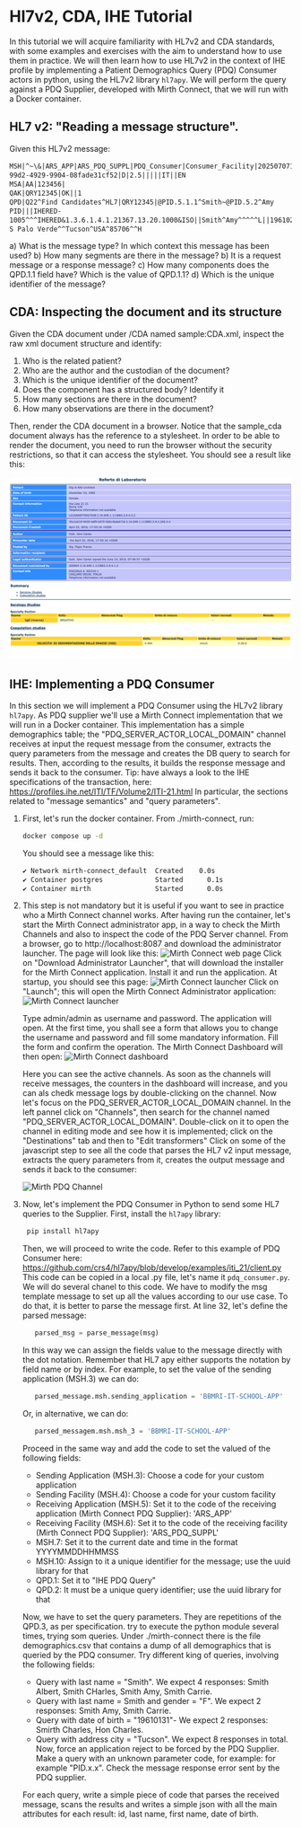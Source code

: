 # Hl7v2, CDA, IHE Tutorial

In this tutorial we will acquire familiarity with HL7v2 and CDA standards, with some examples and 
exercises with the aim to understand how to use them in practice. 
We will then learn how to use HL7v2 in the context of IHE profile by implementing a Patient Demographics Query (PDQ)
Consumer actors in python, using the HL7v2 library `hl7apy`. We will perform the query against a 
PDQ Supplier, developed with Mirth Connect, that we will run with a Docker container.

## HL7 v2: "Reading a message structure".

Given this HL7v2 message:

```
MSH|^~\&|ARS_APP|ARS_PDQ_SUPPL|PDQ_Consumer|Consumer_Facility|20250707112234||RSP^K22^RSP_K21|7b1bf755-99d2-4929-9904-08fade31cf52|D|2.5|||||IT||EN
MSA|AA|123456|
QAK|QRY12345|OK||1
QPD|Q22^Find Candidates^HL7|QRY12345|@PID.5.1.1^Smith~@PID.5.2^Amy
PID|||IHERED-1005^^^IHERED&1.3.6.1.4.1.21367.13.20.1000&ISO||Smith^Amy^^^^^L||19610228|F|||5660 S Palo Verde^^Tucson^USA^85706^^H
```



a) What is the message type? In which context this message has been used?
b) How many segments are there in the message?
b) It is a request message or a response message?
c) How many components does the QPD.1.1 field have? Which is the value of QPD.1.1?
d) Which is the unique identifier of the message?

## CDA: Inspecting the document and its structure
Given the CDA document under /CDA named sample:CDA.xml, inspect the raw xml document 
structure and identify: 

1) Who is the related patient?
2) Who are the author and the custodian of the document?
3) Which is the unique identifier of the document?
4) Does the component has a structured body? Identify it 
5) How many sections are there in the document?
6) How many observations are there in the document?

Then, render the CDA document in a browser. Notice that the sample_cda document always has 
the reference to a stylesheet. In order to be able to render the document, you need to run 
the browser without the security restrictions, so that it can access the stylesheet.
You should see a result like this:

![CDA rendered](./CDA/rendering.png)


## IHE: Implementing a PDQ Consumer

In this section we will implement a PDQ Consumer using the HL7v2 library `hl7apy`. As PDQ supplier 
we'll use a Mirth Connect implementation that we will run in a Docker container. This implementation has
a simple demographics table; the "PDQ_SERVER_ACTOR_LOCAL_DOMAIN" channel receives at input
the request message from the consumer, extracts the query parameters from the message and 
creates the DB query to search for results. Then, according to the results, it builds the response 
message and sends it back to the consumer.
Tip: have always a look to the IHE specifications of the transaction, here: 
https://profiles.ihe.net/ITI/TF/Volume2/ITI-21.html
In particular, the sections related to "message semantics" and "query parameters".

1. First, let's run the docker container. From ./mirth-connect, run:
    ```bash
    docker compose up -d 
    ```
   You should see a message like this:
   ```
   ✔ Network mirth-connect_default  Created    0.0s
   ✔ Container postgres             Started      0.1s
   ✔ Container mirth                Started      0.0s                                                                                                                                                                           
    ```
2. This step is not mandatory but it is useful if you want to see in practice who a 
   Mirth Connect channel works.
   After having run the container, let's start the Mirth Connect administrator app, in a way to check 
   the Mirth Channels and also to inspect the code of the PDQ Server channel.
   From a browser, go to http://localhost:8087 and download the administrator launcher. 
   The page will look like this:
          ![Mirth Connect web page](./mirth-connect/img/mirth_web_page.png)
   Click on "Download Administrator Launcher", that will download the installer for the Mirth Connect
   application. Install it and run the application. At startup, you should see this page:
         ![Mirth Connect launcher](./mirth-connect/img/mirth-connect-launcher.png)
   Click on "Launch"; this will open the Mirth Connect Administrator application: 
           ![Mirth Connect launcher](./mirth-connect/img/mirth-connect-login.png)

   Type admin/admin as username and password. The application will open. At the first time, you
   shall see a form that allows you to change the username and password and fill some mandatory
   information. Fill the form and confirm the operation. The Mirth Connect Dashboard will then open:
            ![Mirth Connect dashboard](./mirth-connect/img/mirth-connect-dashboard.png)

   Here you can see the active channels. As soon as the channels will receive messages, the counters 
   in the dashboard will increase, and you can als chedk message logs by double-clicking on the channel. 
   Now let's focus on the PDQ_SERVER_ACTOR_LOCAL_DOMAIN channel. In the left pannel click on "Channels", 
   then search for the channel named "PDQ_SERVER_ACTOR_LOCAL_DOMAIN". Double-click on it to open the channel 
   in editing mode and see how it is implemented; click on the "Destinations" tab and then to "Edit transformers"
   Click on some of the javascript step to see all the code that parses the HL7 v2 input message, extracts the
   query parameters from it, creates the output message and sends it back to the consumer:
               
   ![Mirth PDQ Channel](./mirth-connect/img/mirth-pdq-channel.png)

   
3. Now, let's implement the PDQ Consumer in Python to send some HL7 queries to the Supplier.
   First, install the `hl7apy` library:
   ```bash
    pip install hl7apy
    ```
   Then, we will proceed to write the code. Refer to this example of PDQ Consumer here: 
   https://github.com/crs4/hl7apy/blob/develop/examples/iti_21/client.py
   This code can be copied in a local .py file, let's name it `pdq_consumer.py`.
   We will do several chanel to this code. We have to modify the msg template message to set up
   all the values according to our use case. To do that, it is better to parse the message first. 
   At line 32, let's define the parsed message:
    ```python
       parsed_msg = parse_message(msg)
    ```
   In this way we can assign the fields value to the message directly with the dot notation. Remember
   that HL7 apy either supports the notation by field name or by index. For example, to set the value
   of the sending application (MSH.3) we can do:
    ```python
       parsed_message.msh.sending_application = 'BBMRI-IT-SCHOOL-APP'
    ```
   Or, in alternative, we can do:
    ```python
       parsed_messagem.msh.msh_3 = 'BBMRI-IT-SCHOOL-APP'
    ```
   Proceed in the same way and add the code to set the valued of the following fields:
      - Sending Application (MSH.3): Choose a code for your custom application
      - Sending Facility (MSH.4): Choose a code for your custom facility
      - Receiving Application (MSH.5): Set it to the code of the receiving application (Mirth Connect PDQ Supplier): 'ARS_APP'
      - Receiving Facility (MSH.6): Set it to the code of the receiving facility (Mirth Connect PDQ Supplier): 'ARS_PDQ_SUPPL'
      - MSH.7: Set it to the current date and time in the format YYYYMMDDHHMMSS
      - MSH.10: Assign to it a unique identifier for the message; use the uuid library for that
      - QPD.1: Set it to "IHE PDQ Query"
      - QPD.2: It must be a unique query identifier; use the uuid library for that
   
   Now, we have to set the query parameters. They are repetitions of the QPD.3, as per specification. 
   try to execute the python module several times, trying som queries. Under ./mirth-connect there is 
   the file demographics.csv that contains a dump of all demographics that is queried by the PDQ consumer. 
   Try different king of queries, involving the following fields:
      - Query with last name = "Smith". We expect 4 responses: Smith Albert, Smith CHarles, Smith Amy, Smith Carrie.
      - Query with last name = Smith and gender = "F". We expect 2 responses: Smith Amy, Smith Carrie.
      - Query with date of birth = "19610131"- We expect 2 responses: Smirth Charles, Hon Charles.
      - Query with address city = "Tucson". We expect 8 responses in total.
   Now, force an application reject to be forced by the PDQ Supplier. Make a query with an unknown parameter code, for example:
   for example "PID.x.x". Check the message response error sent by the PDQ supplier.
   
   For each query, write a simple piece of code that parses the received message, scans the results and 
   writes a simple json with all the main attributes for each result: id, last name, first name, date of birth.
